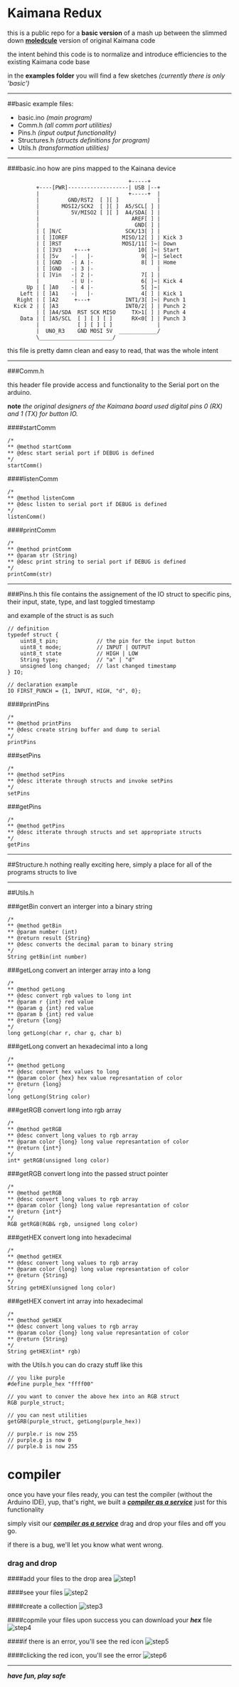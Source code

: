 # Kaimana Redux

this is a public repo for a **basic version** of a mash up between the slimmed down **[moledcule](http://moledcule.club)** version of original Kaimana code

the intent behind this code is to normalize and introduce efficiencies to the existing Kaimana code base

in the **examples folder** you will find a few sketches *(currently there is only 'basic')*

-----

##basic example
files:
* basic.ino *(main program)*
* Comm.h *(all comm port utilities)*
* Pins.h *(input output functionality)*
* Structures.h *(structs definitions for program)*
* Utils.h *(transformation utilities)*

-----

###basic.ino
how are pins mapped to the Kainana device
```
                                      +-----+
         +----[PWR]-------------------| USB |--+
         |                            +-----+  |
         |         GND/RST2  [ ][ ]            |
         |       MOSI2/SCK2  [ ][ ]  A5/SCL[ ] |
         |          5V/MISO2 [ ][ ]  A4/SDA[ ] |
         |                             AREF[ ] |
         |                              GND[ ] |
         | [ ]N/C                    SCK/13[ ] |
         | [ ]IOREF                 MISO/12[ ] | Kick 3
         | [ ]RST                   MOSI/11[ ]~| Down
         | [ ]3V3    +---+               10[ ]~| Start
         | [ ]5v    -|   |-               9[ ]~| Select
         | [ ]GND   -| A |-               8[ ] | Home
         | [ ]GND   -| 3 |-                    |
         | [ ]Vin   -| 2 |-               7[ ] |
         |          -| U |-               6[ ]~| Kick 4
      Up | [ ]A0    -| 4 |-               5[ ]~|
    Left | [ ]A1    -|   |-               4[ ] | Kick 1
   Right | [ ]A2     +---+           INT1/3[ ]~| Punch 1
  Kick 2 | [ ]A3                     INT0/2[ ] | Punch 2
         | [ ]A4/SDA  RST SCK MISO     TX>1[ ] | Punch 4
    Data | [ ]A5/SCL  [ ] [ ] [ ]      RX<0[ ] | Punch 3
         |            [ ] [ ] [ ]              |
         |  UNO_R3    GND MOSI 5V  ____________/
         \_______________________/

```
this file is pretty damn clean and easy to read, that was the whole intent

-----

###Comm.h

this header file provide access and functionality to the Serial port on the arduino.

**note** *the original designers of the Kaimana board used digital pins 0 (RX) and 1 (TX) for button IO.*


####startComm
```
/*
** @method startComm
** @desc start serial port if DEBUG is defined
*/
startComm()
```

####listenComm
```
/*
** @method listenComm
** @desc listen to serial port if DEBUG is defined
*/
listenComm()
```

####printComm
```
/*
** @method printComm
** @param str (String)
** @desc print string to serial port if DEBUG is defined
*/
printComm(str)
```
-----

###Pins.h
this file contains the assignement of the IO struct to specific pins, their input, state, type, and last toggled timestamp

and example of the struct is as such

```
// definition
typedef struct {
	uint8_t pin;			// the pin for the input button
	uint8_t mode;			// INPUT | OUTPUT
	uint8_t state			// HIGH | LOW 
	String type;			// "a" | "d"
	unsigned long changed;	// last changed timestamp
} IO;	

// declaration example
IO FIRST_PUNCH = {1, INPUT, HIGH, "d", 0};
```

####printPins
```
/*
** @method printPins
** @desc create string buffer and dump to serial
*/
printPins
```

###setPins
```
/*
** @method setPins
** @desc itterate through structs and invoke setPins
*/
setPins
```

###getPins
```
/*
** @method getPins
** @desc itterate through structs and set appropriate structs
*/
getPins
```

-----

##Structure.h
nothing really exciting here, simply a place for all of the programs structs to live

-----
##Utils.h

###getBin
convert an interger into a binary string
```
/*
** @method getBin
** @param number (int)
** @return result {String} 
** @desc converts the decimal param to binary string
*/
String getBin(int number)
```

###getLong
convert an interger array into a long
```
/*
** @method getLong
** @desc convert rgb values to long int
** @param r {int} red value
** @param g {int} red value
** @param b {int} red value
** @return {long}
*/
long getLong(char r, char g, char b)
```

###getLong
convert an hexadecimal into a long
```
/*
** @method getLong
** @desc convert hex values to long
** @param color {hex} hex value represantation of color
** @return {long}
*/
long getLong(String color)
```

###getRGB
convert long into rgb array
```
/*
** @method getRGB
** @desc convert long values to rgb array
** @param color {long} long value represantation of color
** @return {int*}
*/
int* getRGB(unsigned long color)
```

###getRGB
convert long into the passed struct pointer
```
/*
** @method getRGB
** @desc convert long values to rgb array
** @param color {long} long value represantation of color
** @return {int*}
*/
RGB getRGB(RGB& rgb, unsigned long color)
```

###getHEX
convert long into hexadecimal
```
/*
** @method getHEX
** @desc convert long values to rgb array
** @param color {long} long value represantation of color
** @return {String}
*/
String getHEX(unsigned long color)
```

###getHEX
convert int array into hexadecimal
```
/*
** @method getHEX
** @desc convert long values to rgb array
** @param color {long} long value represantation of color
** @return {String}
*/
String getHEX(int* rgb)
```

with the Utils.h you can do crazy stuff like this

```
// you like purple
#define purple_hex "ffff00"

// you want to conver the above hex into an RGB struct
RGB purple_struct;

// you can nest utilities
getGRB(purple_struct, getLong(purple_hex))

// purple.r is now 255
// purple.g is now 0
// purple.b is now 255

```



# compiler

once you have your files ready, you can test the compiler (without the Arduino IDE), yup, that's right, we built a ***[compiler as a service](http://compiler.moledcule.club)*** just for this functionality

simply visit our  ***[compiler as a service](http://compiler.moledcule.club/#/compiler)*** drag and drop your files and off you go.

if there is a bug, we'll let you know what went wrong.

### drag and drop
####add your files to the drop area
![step1](reference/step1.png)

####see your files
![step2](reference/step2.png)

####create a collection
![step3](reference/step3.png)

####copmile your files
upon success you can download your ***hex*** file
![step4](reference/step4.png)

####if there is an error, you'll see the red icon
![step5](reference/step5.png)

####clicking the red icon, you'll see the error
![step6](reference/step6.png)

-----

***have fun, play safe***